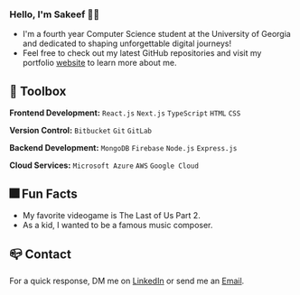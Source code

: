 ### Hello, I'm Sakeef 👋🏽 

- I'm a fourth year Computer Science student at the University of Georgia and dedicated to shaping unforgettable digital journeys!
- Feel free to check out my latest GitHub repositories and visit my portfolio [website](https://www.google.com/) to learn more about me.

## 🔨 Toolbox

**Frontend Development:** `React.js` `Next.js` `TypeScript` `HTML` `CSS`
 
**Version Control:** `Bitbucket` `Git` `GitLab`
 
**Backend Development:** `MongoDB` `Firebase` `Node.js` `Express.js`

**Cloud Services:** `Microsoft Azure` `AWS` `Google Cloud`
 
## 🎆 Fun Facts

- My favorite videogame is The Last of Us Part 2.
- As a kid, I wanted to be a famous music composer.

## 📪 Contact

For a quick response, DM me on [LinkedIn](https://www.linkedin.com/in/sakeef-hassan/) or send me an [Email](mailto:sakeefhassan1@gmail.com).

